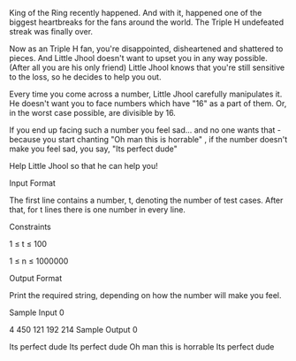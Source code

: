 King of the Ring recently happened. And with it, happened one of the biggest heartbreaks for the fans around the world. The Triple H undefeated streak was finally over.

Now as an Triple H fan, you're disappointed, disheartened and shattered to pieces. And Little Jhool doesn't want to upset you in any way possible. (After all you are his only friend) Little Jhool knows that you're still sensitive to the loss, so he decides to help you out.

Every time you come across a number, Little Jhool carefully manipulates it. He doesn't want you to face numbers which have "16" as a part of them. Or, in the worst case possible, are divisible by 16.

If you end up facing such a number you feel sad... and no one wants that - because you start chanting "Oh man this is horrable" , if the number doesn't make you feel sad, you say, "Its perfect dude"

Help Little Jhool so that he can help you!

Input Format

The first line contains a number, t, denoting the number of test cases. After that, for t lines there is one number in every line.

Constraints

1 ≤ t ≤ 100

1 ≤ n ≤ 1000000

Output Format

Print the required string, depending on how the number will make you feel.

Sample Input 0

4
450
121
192
214
Sample Output 0

Its perfect dude
Its perfect dude
Oh man this is horrable
Its perfect dude